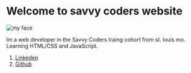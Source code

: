 # Welcome to savvy coders website

![my face](https://avatars1.githubusercontent.com/u/17262777?s=460&v=4)

Im a web developer in the Savvy Coders traing cohort from st. louis mo. Learning HTML/CSS and JavaScript.

1. [Linkeden](https://www.linkedin.com/in/kevin-townson-2ab596125/)
2. [Github](https://github.com/ktown5422)

